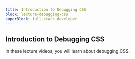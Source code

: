 ```yaml
---
title: Introduction to Debugging CSS
block: lecture-debugging-css
superBlock: full-stack-developer
---
```


## Introduction to Debugging CSS

In these lecture videos, you will learn about debugging CSS.
